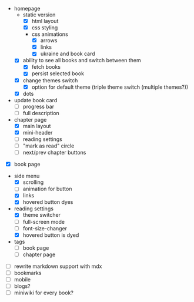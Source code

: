 - homepage
  - static version
    - [x] html layout
    - [x] css styling
    - css animations
      - [x] arrows
      - [x] links
      - [x] ukraine and book card
  - [x] ability to see all books and switch between them 
    - [x] fetch books
    - [x] persist selected book
  - [x] change themes switch
    - [x] option for default theme (triple theme switch (multiple themes?))
  - [x] dots
- update book card
  - [ ] progress bar
  - [ ] full description
- chapter page
  - [x] main layout
  - [x] mini-header
  - [ ] reading settings
  - [ ] "mark as read" circle
  - [ ] next/prev chapter buttons
- [x] book page
- side menu
  - [x] scrolling
  - [ ] animation for button
  - [x] links
  - [x] hovered button dyes
- reading settings
  - [x] theme switcher
  - [ ] full-screen mode
  - [ ] font-size-changer
  - [x] hovered button is dyed
- tags 
  - [ ] book page
  - [ ] chapter page
- [ ] rewrite markdown support with mdx
- [ ] bookmarks
- [ ] mobile
- [ ] blogs?
- [ ] miniwiki for every book?
